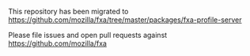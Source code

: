 This repository has been migrated to https://github.com/mozilla/fxa/tree/master/packages/fxa-profile-server

Please file issues and open pull requests against https://github.com/mozilla/fxa
